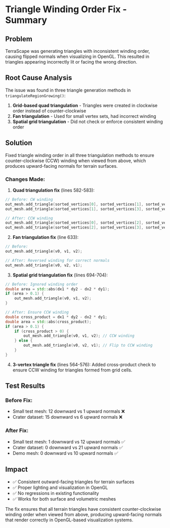 # Triangle Winding Order Fix - Summary

## Problem
TerraScape was generating triangles with inconsistent winding order, causing flipped normals when visualizing in OpenGL. This resulted in triangles appearing incorrectly lit or facing the wrong direction.

## Root Cause Analysis
The issue was found in three triangle generation methods in `triangulateRegionGrowing()`:

1. **Grid-based quad triangulation** - Triangles were created in clockwise order instead of counter-clockwise
2. **Fan triangulation** - Used for small vertex sets, had incorrect winding 
3. **Spatial grid triangulation** - Did not check or enforce consistent winding order

## Solution
Fixed triangle winding order in all three triangulation methods to ensure counter-clockwise (CCW) winding when viewed from above, which produces upward-facing normals for terrain surfaces.

### Changes Made:

1. **Quad triangulation fix** (lines 582-583):
```cpp
// Before: CW winding
out_mesh.add_triangle(sorted_vertices[0], sorted_vertices[1], sorted_vertices[2]);
out_mesh.add_triangle(sorted_vertices[1], sorted_vertices[3], sorted_vertices[2]);

// After: CCW winding  
out_mesh.add_triangle(sorted_vertices[0], sorted_vertices[2], sorted_vertices[1]); // CCW
out_mesh.add_triangle(sorted_vertices[2], sorted_vertices[3], sorted_vertices[1]); // CCW
```

2. **Fan triangulation fix** (line 633):
```cpp
// Before:
out_mesh.add_triangle(v0, v1, v2);

// After: Reversed winding for correct normals
out_mesh.add_triangle(v0, v2, v1);
```

3. **Spatial grid triangulation fix** (lines 694-704):
```cpp
// Before: Ignored winding order
double area = std::abs(dx1 * dy2 - dx2 * dy1);
if (area > 0.1) {
    out_mesh.add_triangle(v0, v1, v2);
}

// After: Ensure CCW winding
double cross_product = dx1 * dy2 - dx2 * dy1;
double area = std::abs(cross_product);
if (area > 0.1) {
    if (cross_product > 0) {
        out_mesh.add_triangle(v0, v1, v2); // CCW winding
    } else {
        out_mesh.add_triangle(v0, v2, v1); // Flip to CCW winding
    }
}
```

4. **3-vertex triangle fix** (lines 564-576):
Added cross-product check to ensure CCW winding for triangles formed from grid cells.

## Test Results

### Before Fix:
- Small test mesh: 12 downward vs 1 upward normals ❌
- Crater dataset: 15 downward vs 6 upward normals ❌  

### After Fix:
- Small test mesh: 1 downward vs 12 upward normals ✅
- Crater dataset: 0 downward vs 21 upward normals ✅
- Demo mesh: 0 downward vs 10 upward normals ✅

## Impact
- ✅ Consistent outward-facing triangles for terrain surfaces
- ✅ Proper lighting and visualization in OpenGL
- ✅ No regressions in existing functionality
- ✅ Works for both surface and volumetric meshes

The fix ensures that all terrain triangles have consistent counter-clockwise winding order when viewed from above, producing upward-facing normals that render correctly in OpenGL-based visualization systems.